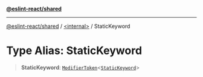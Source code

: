 [**@eslint-react/shared**](../../README.md)

***

[@eslint-react/shared](../../README.md) / [\<internal\>](../README.md) / StaticKeyword

# Type Alias: StaticKeyword

> **StaticKeyword**: [`ModifierToken`](../interfaces/ModifierToken.md)\<[`StaticKeyword`](../enumerations/SyntaxKind.md#statickeyword)\>

